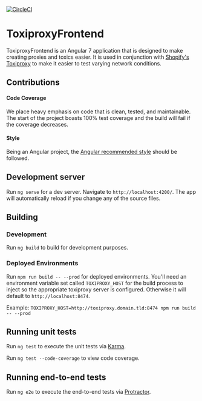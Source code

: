 [![CircleCI](https://circleci.com/gh/buckle/toxiproxy-frontend/tree/master.svg?style=shield)](https://circleci.com/gh/buckle/toxiproxy-frontend/tree/master)
# ToxiproxyFrontend
ToxiproxyFrontend is an Angular 7 application that is designed to make creating proxies and toxics easier. It is used in conjunction with 
[Shopify's Toxiproxy](https://github.com/Shopify/toxiproxy) to make it easier to test varying network conditions.

## Contributions

#### Code Coverage
We place heavy emphasis on code that is clean, tested, and maintainable. The start of the project boasts 100% test coverage and the build will fail
if the coverage decreases. 

#### Style
Being an Angular project, the [Angular recommended style](https://angular.io/guide/styleguide) should be followed.


## Development server

Run `ng serve` for a dev server. Navigate to `http://localhost:4200/`. The app will automatically reload if you change any of the source files.

## Building
### Development

Run `ng build` to build for development purposes. 

### Deployed Environments

Run `npm run build -- --prod` for deployed environments. You'll need an environment variable set called `TOXIPROXY_HOST` for the build process to inject so the appropriate
toxiproxy server is configured. Otherwise it will default to `http://localhost:8474`. 

Example:
`TOXIPROXY_HOST=http://toxiproxy.domain.tld:8474 npm run build -- --prod`

## Running unit tests

Run `ng test` to execute the unit tests via [Karma](https://karma-runner.github.io).

Run `ng test --code-coverage` to view code coverage. 


## Running end-to-end tests

Run `ng e2e` to execute the end-to-end tests via [Protractor](http://www.protractortest.org/).
